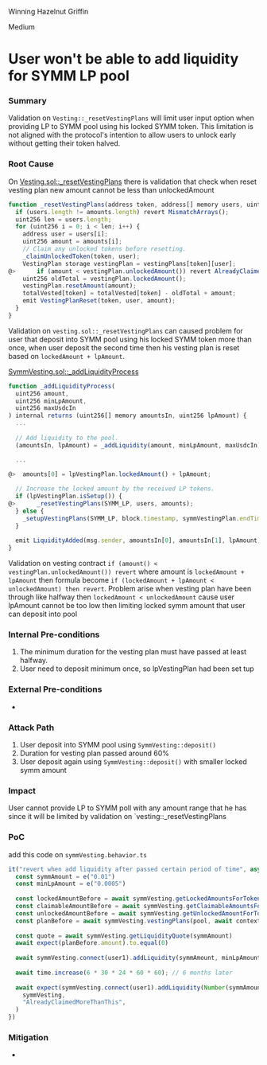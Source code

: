 Winning Hazelnut Griffin

Medium

# User won't be able to add liquidity for SYMM LP pool

### Summary

Validation on `Vesting::_resetVestingPlans` will limit user input option when providing LP to SYMM pool using his locked SYMM token. This limitation is not aligned with the protocol's intention to allow users to unlock early without getting their token halved.

### Root Cause

On [Vesting.sol::_resetVestingPlans](https://github.com/sherlock-audit/2025-03-symm-io-stacking/blob/main/token/contracts/vesting/Vesting.sol#L231) there is validation that check when reset vesting plan new amount cannot be less than unlockedAmount
```js
function _resetVestingPlans(address token, address[] memory users, uint256[] memory amounts) internal {
  if (users.length != amounts.length) revert MismatchArrays();
  uint256 len = users.length;
  for (uint256 i = 0; i < len; i++) {
  	address user = users[i];
  	uint256 amount = amounts[i];
  	// Claim any unlocked tokens before resetting.
  	_claimUnlockedToken(token, user);
  	VestingPlan storage vestingPlan = vestingPlans[token][user];
@>  	if (amount < vestingPlan.unlockedAmount()) revert AlreadyClaimedMoreThanThis();
  	uint256 oldTotal = vestingPlan.lockedAmount();
  	vestingPlan.resetAmount(amount);
  	totalVested[token] = totalVested[token] - oldTotal + amount;
  	emit VestingPlanReset(token, user, amount);
  }
}
```

Validation on `vesting.sol::_resetVestingPlans` can caused problem for user that deposit into SYMM pool using his locked SYMM token more than once, when user deposit the second time then his vesting plan is reset based on `lockedAmount + lpAmount`. 

[SymmVesting.sol::_addLiquidityProcess](https://github.com/sherlock-audit/2025-03-symm-io-stacking/blob/main/token/contracts/vesting/SymmVesting.sol#L152-L156)
```js
function _addLiquidityProcess(
  uint256 amount,
  uint256 minLpAmount,
  uint256 maxUsdcIn
) internal returns (uint256[] memory amountsIn, uint256 lpAmount) {
  ...
  
  // Add liquidity to the pool.
  (amountsIn, lpAmount) = _addLiquidity(amount, minLpAmount, maxUsdcIn);

  ...

@>  amounts[0] = lpVestingPlan.lockedAmount() + lpAmount;
  
  // Increase the locked amount by the received LP tokens.
  if (lpVestingPlan.isSetup()) {
@>  	_resetVestingPlans(SYMM_LP, users, amounts);
  } else {
  	_setupVestingPlans(SYMM_LP, block.timestamp, symmVestingPlan.endTime, users, amounts);
  }
  
  emit LiquidityAdded(msg.sender, amountsIn[0], amountsIn[1], lpAmount);
}
```

Validation on vesting contract `if (amount() < vestingPlan.unlockedAmount()) revert` where amount is `lockedAmount + lpAmount` then formula become `if (lockedAmount + lpAmount < unlockedAmount) then revert`. Problem arise when vesting plan have been through like halfway then `lockedAmount < unlockedAmount` cause user lpAmount cannot be too low then limiting locked symm amount that user can deposit into pool 

### Internal Pre-conditions

1. The minimum duration for the vesting plan must have passed at least halfway.
2. User need to deposit minimum once, so lpVestingPlan had been set tup

### External Pre-conditions

-

### Attack Path

1. User deposit into SYMM pool using `SymmVesting::deposit()`
2. Duration for vesting plan passed around 60%
3. User deposit again using `SymmVesting::deposit()` with smaller  locked symm amount

### Impact

User cannot provide LP to SYMM poll with any amount range that he has since it will be limited by validation on `vesting::_resetVestingPlans

### PoC

add this code on `symmVesting.behavior.ts` 
```js
it("revert when add liquidity after passed certain period of time", async () => {
  const symmAmount = e("0.01")
  const minLpAmount = e("0.0005")
  
  const lockedAmountBefore = await symmVesting.getLockedAmountsForToken(await user1.getAddress(), await symmToken.getAddress())
  const claimableAmountBefore = await symmVesting.getClaimableAmountsForToken(await user1.getAddress(), await symmToken.getAddress())
  const unlockedAmountBefore = await symmVesting.getUnlockedAmountForToken(await user1.getAddress(), await symmToken.getAddress())
  const planBefore = await symmVesting.vestingPlans(pool, await context.signers.user1.getAddress())
  
  const quote = await symmVesting.getLiquidityQuote(symmAmount)
  await expect(planBefore.amount).to.equal(0)
  
  await symmVesting.connect(user1).addLiquidity(symmAmount, minLpAmount, user1UsdcAmount)
  
  await time.increase(6 * 30 * 24 * 60 * 60); // 6 months later
  
  await expect(symmVesting.connect(user1).addLiquidity(Number(symmAmount) / 10, Number(minLpAmount) / 10, user1UsdcAmount)).to.be.revertedWithCustomError(
  	symmVesting,
  	"AlreadyClaimedMoreThanThis",
  )
})
```

### Mitigation

-